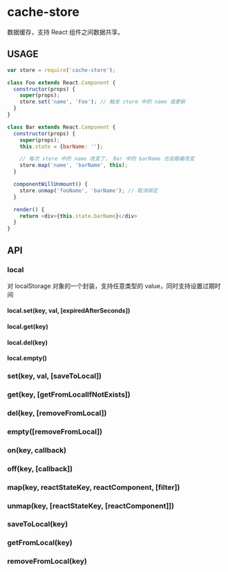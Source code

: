 # cache-store

数据缓存，支持 React 组件之间数据共享。

## USAGE

```js
var store = require('cache-store');

class Foo extends React.Component {
  constructor(props) {
    super(props);
    store.set('name', 'Foo'); // 触发 store 中的 name 值更新
  }
}

class Bar extends React.Component {
  constructor(props) {
    super(props);
    this.state = {barName: ''};

    // 每次 store 中的 name 改变了， Bar 中的 barName 也会跟着改变
    store.map('name', 'barName', this);
  }

  componentWillUnmount() {
    store.unmap('fooName', 'barName'); // 取消绑定
  }

  render() {
    return <div>{this.state.barName}</div>
  }
}
```


## API

### local

对 localStorage 对象的一个封装，支持任意类型的 value，同时支持设置过期时间

#### local.set(key, val, [expiredAfterSeconds])
#### local.get(key)
#### local.del(key)
#### local.empty()

### set(key, val, [saveToLocal])
### get(key, [getFromLocalIfNotExists])
### del(key, [removeFromLocal])
### empty([removeFromLocal])
### on(key, callback)
### off(key, [callback])
### map(key, reactStateKey, reactComponent, [filter])
### unmap(key, [reactStateKey, [reactComponent]])
### saveToLocal(key)
### getFromLocal(key)
### removeFromLocal(key)
